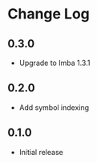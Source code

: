 # Change Log

## 0.3.0
* Upgrade to Imba 1.3.1

## 0.2.0
* Add symbol indexing

## 0.1.0
* Initial release